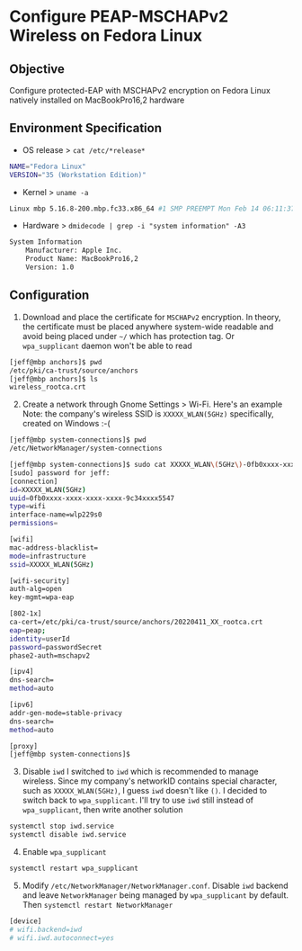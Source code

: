 # Configure PEAP-MSCHAPv2 Wireless on Fedora Linux

## Objective
Configure protected-EAP with MSCHAPv2 encryption on Fedora Linux natively installed on MacBookPro16,2 hardware

## Environment Specification

- OS release > `cat /etc/*release*`
```sh
NAME="Fedora Linux"
VERSION="35 (Workstation Edition)"
```

- Kernel > `uname -a`
```sh
Linux mbp 5.16.8-200.mbp.fc33.x86_64 #1 SMP PREEMPT Mon Feb 14 06:11:37 UTC 2022 x86_64 x86_64 x86_64 GNU/Linux
```

- Hardware > `dmidecode | grep -i "system information" -A3`
```sh
System Information
	Manufacturer: Apple Inc.
	Product Name: MacBookPro16,2
	Version: 1.0
```

## Configuration

1. Download and place the certificate for `MSCHAPv2` encryption. In theory, the certificate must be placed anywhere system-wide readable and avoid being placed under `~/` which has protection tag. Or `wpa_supplicant` daemon won't be able to read

```sh
[jeff@mbp anchors]$ pwd
/etc/pki/ca-trust/source/anchors
[jeff@mbp anchors]$ ls
wireless_rootca.crt
```

2. Create a network through Gnome Settings > Wi-Fi. Here's an example
Note: the company's wireless SSID is `XXXXX_WLAN(5GHz)` specifically, created on Windows :-(

```sh
[jeff@mbp system-connections]$ pwd
/etc/NetworkManager/system-connections

[jeff@mbp system-connections]$ sudo cat XXXXX_WLAN\(5GHz\)-0fb0xxxx-xxxx-xxxx-xxxx-9c34xxxx5547.nmconnection
[sudo] password for jeff:
[connection]
id=XXXXX_WLAN(5GHz)
uuid=0fb0xxxx-xxxx-xxxx-xxxx-9c34xxxx5547
type=wifi
interface-name=wlp229s0
permissions=

[wifi]
mac-address-blacklist=
mode=infrastructure
ssid=XXXXX_WLAN(5GHz)

[wifi-security]
auth-alg=open
key-mgmt=wpa-eap

[802-1x]
ca-cert=/etc/pki/ca-trust/source/anchors/20220411_XX_rootca.crt
eap=peap;
identity=userId
password=passwordSecret
phase2-auth=mschapv2

[ipv4]
dns-search=
method=auto

[ipv6]
addr-gen-mode=stable-privacy
dns-search=
method=auto

[proxy]
[jeff@mbp system-connections]$
```

3. Disable `iwd`
I switched to `iwd` which is recommended to manage wireless. Since my company's networkID contains special character, such as `XXXXX_WLAN(5GHz)`, I guess `iwd` doesn't like `()`. I decided to switch back to `wpa_supplicant`. I'll try to use `iwd` still instead of `wpa_supplicant`, then write another solution

```sh
systemctl stop iwd.service
systemctl disable iwd.service
```

4. Enable `wpa_supplicant`

```sh
systemctl restart wpa_supplicant
```

5. Modify `/etc/NetworkManager/NetworkManager.conf`. Disable `iwd` backend and leave `NetworkManager` being managed by `wpa_supplicant` by default. Then `systemctl restart NetworkManager`

```sh
[device]
# wifi.backend=iwd
# wifi.iwd.autoconnect=yes
```
